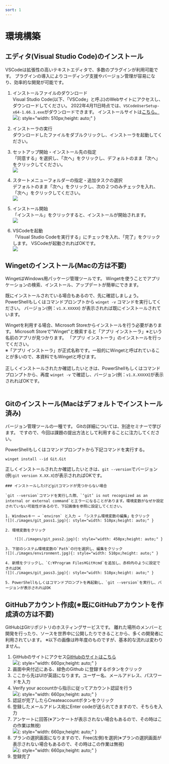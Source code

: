 ```yaml
---
sort: 1
---
```

# 環境構築

## エディタ(Visual Studio Code)のインストール

VSCodeは拡張性の高いテキストエディタで、多数のプラグインが利用可能です。
プラグインの導入によりコーディング支援やバージョン管理が容易になり、効率的な開発が可能です。

1. インストールファイルのダウンロード<br>
Visual Studio Code(以下、「VSCode」と呼ぶ)のWebサイトにアクセスし、ダウンロードしてください。
2022年4月11日時点では、`VSCodeUserSetup-x64-1.66.1.exe`がダウンロードできます。
インストールサイトは[こちら。](https://code.visualstudio.com/Download)<br>
![](./images/Aspose.Words.a262145e-b3c2-4e51-a607-826ad36f58eb.001.png){: style="width: 510px;height: auto;" }

1. インストーラの実行<br>
ダウンロードしたファイルをダブルクリックし、インストーラを起動してください。

1. セットアップ開始・インストール先の指定<br>
「同意する」を選択し、「次へ」をクリックし、デフォルトのまま「次へ」をクリックしてください。<br>
![](./images/Aspose.Words.a262145e-b3c2-4e51-a607-826ad36f58eb.002.png)

1. スタートメニューフォルダーの指定・追加タスクの選択<br>
デフォルトのまま「次へ」をクリックし、次の２つのみチェックを入れ、「次へ」をクリックしてください。<br>
![](./images/Aspose.Words.a262145e-b3c2-4e51-a607-826ad36f58eb.003.png)

1. インストール開始<br>
「インストール」をクリックすると、インストールが開始されます。<br>
![](./images/Aspose.Words.a262145e-b3c2-4e51-a607-826ad36f58eb.004.png)

1. VSCodeを起動<br>
「Visual Studio Codeを実行する」にチェックを入れ、「完了」をクリックします。
VSCodeが起動されればOKです。<br>
![](./images/Aspose.Words.a262145e-b3c2-4e51-a607-826ad36f58eb.005.png)

## Wingetのインストール(Macの方は不要)

WingetはWindows⽤パッケージ管理ツールです。
Wingetを使うことでアプリケーションの検索、インストール、アップデートが簡単にできます。<br>

既にインストールされている場合もあるので、先に確認しましょう。
PowerShellもしくはコマンドプロンプトから `winget -v` コマンドを実行してください。
バージョン(例：`v1.X.XXXXX`) が表示されれば既にインストールされています。<br>

Wingetを利⽤する場合、Microsoft Storeからインストールを⾏う必要があります。
Microsoft Storeで"Winget"と検索すると「アプリ インストーラ」※という名前のアプリが⾒つかります。
「アプリ インストーラ」のインストールを⾏ってください。<br>
※「アプリ インストーラ」が正式名称です。⼀般的にWingetと呼ばれていることが多いので、本資料でもWingetと呼びます。 <br><br>
正しくインストールされたか確認したいときは、PowerShellもしくはコマンドプロンプトから、再度 `winget -v` で確認し、バージョン(例：`v1.X.XXXXX`)が表示されればOKです。<br><br>

## Gitのインストール(Macはデフォルトでインストール済み)

バージョン管理ツールの一種です。
Gitの詳細については、別途セミナーで学びます。
ですので、今回は課題の提出方法として利用することに注力してください。<br>

PowerShellもしくはコマンドプロンプトから下記コマンドを実行する。<br>

```shell
winget install --id Git.Git
```

正しくインストールされたか確認したいときは、`git --version`でバージョン(例:`git version X.XX.X`)が表示されればOKです。<br>

```note
### インストールしたけどgitコマンドが見つからない場合

`git --version`コマンドを実行した際、`‘git’ is not recognized as an internal or external command`とエラーになることがあります。環境変数がなぜか設定されていない可能性があるので、下記画像を参照に設定してください。

1. Windowsキー → `environ` と入力 → 「システム環境変数の編集」をクリック
![](./images/git_pass1.jpg){: style="width: 510px;height: auto;" }

2. 環境変数をクリック

    ![](./images/git_pass2.jpg){: style="width: 450px;height: auto;" }

3. 下部のシステム環境変数の`Path`の行を選択し、編集をクリック
![](./images/environment.jpg){: style="width: 510px;height: auto;" }

4. 新規をクリックし、`C:¥Program Files¥Git¥cmd`を追加し、赤枠内のように設定できればOK
![](./images/git_pass3.jpg){: style="width: 510px;height: auto;" }

5. PowerShellもしくはコマンドプロンプトを再起動し、`git --version`を実行し、バージョンが表示されればOK
```

## GitHubアカウント作成(※既にGitHubアカウントを作成済の方は不要)

GitHubはGitリポジトリのホスティングサービスです。
離れた場所のメンバーと開発を行ったり、ソースを世界中に公開したりできることから、多くの開発者に利用されています。
※以下の画像は昨年度のものですが、基本的な流れは変わりません。

1. GitHubのサイトにアクセス[GitHubのサイトはこちら](https://github.co.jp/)<br>
   ![](./images/Aspose.Words.aedafcf0-3819-4263-af12-50337a38362b.003.png){: style="width: 660px;height: auto;" }
2. 画面中央付近にある、緑色のGithub に登録するボタンをクリック
3. ここから先はUIが英語になります。ユーザー名、メールアドレス、パスワードを入力
4. Verify your accountから指示に従ってアカウント認証を行う<br>
   ![](./images/Aspose.Words.aedafcf0-3819-4263-af12-50337a38362b.004.png){: style="width: 660px;height: auto;" }
5. 認証が完了したらCreateaccountボタンをクリック
6. 登録したメールアドレス宛にEnter codeが送られてきますので、そちらを入力
7. アンケートに回答(※アンケートが表示されない場合もあるので、その時はこの作業は無視)<br>
   ![](./images/Aspose.Words.aedafcf0-3819-4263-af12-50337a38362b.005.png){: style="width: 660px;height: auto;" }
8. プランの選択画面になりますので、Free(左側)を選択(※プランの選択画面が表示されない場合もあるので、その時はこの作業は無視)<br>
    ![](./images/Aspose.Words.aedafcf0-3819-4263-af12-50337a38362b.007.jpeg){: style="width: 660px;height: auto;" }
9. 登録完了
